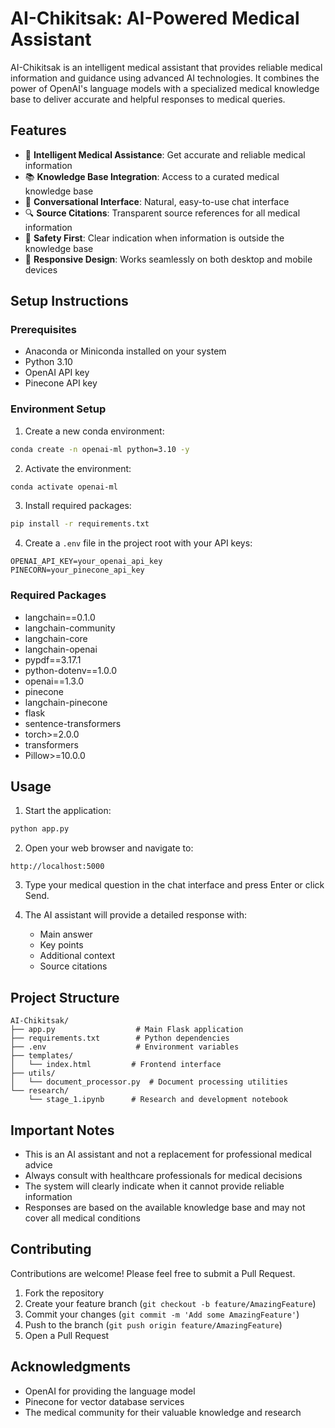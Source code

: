 # AI-Chikitsak: AI-Powered Medical Assistant

AI-Chikitsak is an intelligent medical assistant that provides reliable medical information and guidance using advanced AI technologies. It combines the power of OpenAI's language models with a specialized medical knowledge base to deliver accurate and helpful responses to medical queries.

## Features

- 🤖 **Intelligent Medical Assistance**: Get accurate and reliable medical information
- 📚 **Knowledge Base Integration**: Access to a curated medical knowledge base
- 💬 **Conversational Interface**: Natural, easy-to-use chat interface
- 🔍 **Source Citations**: Transparent source references for all medical information
- 🚫 **Safety First**: Clear indication when information is outside the knowledge base
- 📱 **Responsive Design**: Works seamlessly on both desktop and mobile devices

## Setup Instructions

### Prerequisites
- Anaconda or Miniconda installed on your system
- Python 3.10
- OpenAI API key
- Pinecone API key

### Environment Setup

1. Create a new conda environment:
```bash
conda create -n openai-ml python=3.10 -y
```

2. Activate the environment:
```bash
conda activate openai-ml
```

3. Install required packages:
```bash
pip install -r requirements.txt
```

4. Create a `.env` file in the project root with your API keys:
```env
OPENAI_API_KEY=your_openai_api_key
PINECORN=your_pinecone_api_key
```

### Required Packages
- langchain==0.1.0
- langchain-community
- langchain-core
- langchain-openai
- pypdf==3.17.1
- python-dotenv==1.0.0
- openai==1.3.0
- pinecone
- langchain-pinecone
- flask
- sentence-transformers
- torch>=2.0.0
- transformers
- Pillow>=10.0.0

## Usage

1. Start the application:
```bash
python app.py
```

2. Open your web browser and navigate to:
```
http://localhost:5000
```

3. Type your medical question in the chat interface and press Enter or click Send.

4. The AI assistant will provide a detailed response with:
   - Main answer
   - Key points
   - Additional context
   - Source citations

## Project Structure

```
AI-Chikitsak/
├── app.py                  # Main Flask application
├── requirements.txt        # Python dependencies
├── .env                    # Environment variables
├── templates/
│   └── index.html         # Frontend interface
├── utils/
│   └── document_processor.py  # Document processing utilities
└── research/
    └── stage_1.ipynb      # Research and development notebook
```

## Important Notes

- This is an AI assistant and not a replacement for professional medical advice
- Always consult with healthcare professionals for medical decisions
- The system will clearly indicate when it cannot provide reliable information
- Responses are based on the available knowledge base and may not cover all medical conditions

## Contributing

Contributions are welcome! Please feel free to submit a Pull Request.

1. Fork the repository
2. Create your feature branch (`git checkout -b feature/AmazingFeature`)
3. Commit your changes (`git commit -m 'Add some AmazingFeature'`)
4. Push to the branch (`git push origin feature/AmazingFeature`)
5. Open a Pull Request



## Acknowledgments

- OpenAI for providing the language model
- Pinecone for vector database services
- The medical community for their valuable knowledge and research


